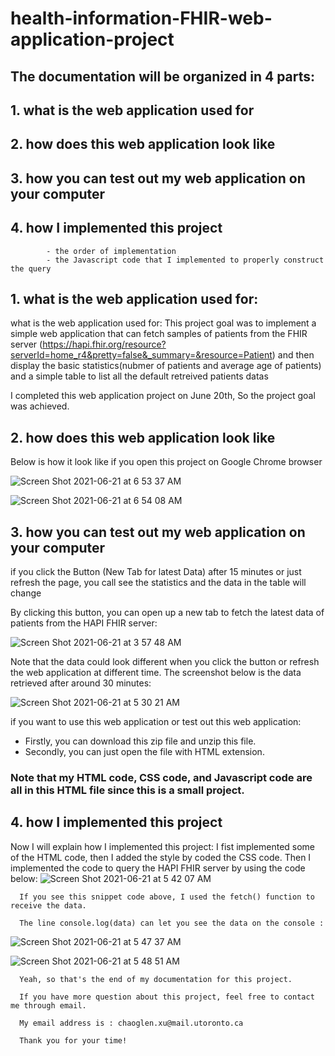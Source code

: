 # health-information-FHIR-web-application-project

## The documentation will be organized in 4 parts:
##    1. what is the web application used for
##    2. how does this web application look like
##    3. how you can test out my web application on your computer
##    4. how I implemented this project
            - the order of implementation
            - the Javascript code that I implemented to properly construct the query


## 1. what is the web application used for: 

  what is the web application used for: 
  This project goal was to implement a simple web application that can fetch samples of patients from the FHIR server (https://hapi.fhir.org/resource?serverId=home_r4&pretty=false&_summary=&resource=Patient) and then display the basic statistics(nubmer of patients and average age of patients) and a simple table to list all the default retreived patients datas
 
 I completed this web application project on June 20th, So the project goal was achieved.
 
##    2. how does this web application look like

  Below is how it look like if you open this project on Google Chrome browser

![Screen Shot 2021-06-21 at 6 53 37 AM](https://user-images.githubusercontent.com/59375616/122751166-68625b80-d25d-11eb-889a-852f6e4259b1.png)

![Screen Shot 2021-06-21 at 6 54 08 AM](https://user-images.githubusercontent.com/59375616/122751228-7adc9500-d25d-11eb-85ad-d9c1ded9070f.png)


##    3. how you can test out my web application on your computer

if you click the Button (New Tab for latest Data) after 15 minutes or just refresh the page, you call see the statistics and the data in the table will change

By clicking this button, you can open up a new tab to fetch the latest data of patients from the HAPI FHIR server:

![Screen Shot 2021-06-21 at 3 57 48 AM](https://user-images.githubusercontent.com/59375616/122727260-d9494980-d244-11eb-9f80-470b428f08e4.png)

Note that the data could look different when you click the button or refresh the web application at different time. The screenshot below is the data retrieved after around 30 minutes:

![Screen Shot 2021-06-21 at 5 30 21 AM](https://user-images.githubusercontent.com/59375616/122740255-cab55f00-d251-11eb-9be1-43387f31363b.png)

if you want to use this web application or test out this web application: 
- Firstly, you can download this zip file and unzip this file.
- Secondly, you can just open the file with HTML extension. 
     
###    Note that my HTML code, CSS code, and Javascript code are all in this HTML file since this is a small project. 
      
##    4. how I implemented this project

Now I will explain how I implemented this project:
      I fist implemented some of the HTML code, then I added the style by coded the CSS code.
      Then I implemented the code to query the HAPI FHIR server by using the code below:
![Screen Shot 2021-06-21 at 5 42 07 AM](https://user-images.githubusercontent.com/59375616/122741896-6c897b80-d253-11eb-864c-17ca057ac437.png)

      If you see this snippet code above, I used the fetch() function to receive the data.
      
      The line console.log(data) can let you see the data on the console :

![Screen Shot 2021-06-21 at 5 47 37 AM](https://user-images.githubusercontent.com/59375616/122742675-30a2e600-d254-11eb-89ff-a07ea81d0b66.png)

![Screen Shot 2021-06-21 at 5 48 51 AM](https://user-images.githubusercontent.com/59375616/122742836-5def9400-d254-11eb-8fe1-be99fa608290.png)

      Yeah, so that's the end of my documentation for this project. 
      
      If you have more question about this project, feel free to contact me through email. 
      
      My email address is : chaoglen.xu@mail.utoronto.ca
      
      Thank you for your time!

